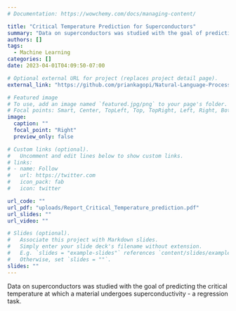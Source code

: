 ```yaml
---
# Documentation: https://wowchemy.com/docs/managing-content/

title: "Critical Temperature Prediction for Superconductors"
summary: "Data on superconductors was studied with the goal of predicting the critical temperature at which a material undergoes superconductivity."
authors: []
tags: 
  - Machine Learning
categories: []
date: 2023-04-01T04:09:50-07:00

# Optional external URL for project (replaces project detail page).
external_link: "https://github.com/priankagopi/Natural-Language-Processing/tree/main/Character-Level%20Language%20Modeling%20with%20LSTM"

# Featured image
# To use, add an image named `featured.jpg/png` to your page's folder.
# Focal points: Smart, Center, TopLeft, Top, TopRight, Left, Right, BottomLeft, Bottom, BottomRight.
image:
  caption: ""
  focal_point: "Right"
  preview_only: false

# Custom links (optional).
#   Uncomment and edit lines below to show custom links.
# links:
# - name: Follow
#   url: https://twitter.com
#   icon_pack: fab
#   icon: twitter

url_code: ""
url_pdf: "uploads/Report_Critical_Temperature_prediction.pdf"
url_slides: ""
url_video: ""

# Slides (optional).
#   Associate this project with Markdown slides.
#   Simply enter your slide deck's filename without extension.
#   E.g. `slides = "example-slides"` references `content/slides/example-slides.md`.
#   Otherwise, set `slides = ""`.
slides: ""
---
```


Data on superconductors was studied with the goal of predicting the critical temperature at which a material undergoes superconductivity - a regression task.
